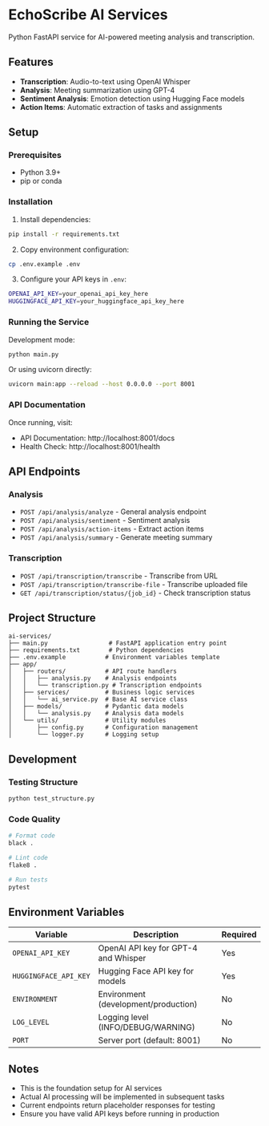 # EchoScribe AI Services

Python FastAPI service for AI-powered meeting analysis and transcription.

## Features

- **Transcription**: Audio-to-text using OpenAI Whisper
- **Analysis**: Meeting summarization using GPT-4
- **Sentiment Analysis**: Emotion detection using Hugging Face models
- **Action Items**: Automatic extraction of tasks and assignments

## Setup

### Prerequisites

- Python 3.9+
- pip or conda

### Installation

1. Install dependencies:
```bash
pip install -r requirements.txt
```

2. Copy environment configuration:
```bash
cp .env.example .env
```

3. Configure your API keys in `.env`:
```bash
OPENAI_API_KEY=your_openai_api_key_here
HUGGINGFACE_API_KEY=your_huggingface_api_key_here
```

### Running the Service

Development mode:
```bash
python main.py
```

Or using uvicorn directly:
```bash
uvicorn main:app --reload --host 0.0.0.0 --port 8001
```

### API Documentation

Once running, visit:
- API Documentation: http://localhost:8001/docs
- Health Check: http://localhost:8001/health

## API Endpoints

### Analysis
- `POST /api/analysis/analyze` - General analysis endpoint
- `POST /api/analysis/sentiment` - Sentiment analysis
- `POST /api/analysis/action-items` - Extract action items
- `POST /api/analysis/summary` - Generate meeting summary

### Transcription
- `POST /api/transcription/transcribe` - Transcribe from URL
- `POST /api/transcription/transcribe-file` - Transcribe uploaded file
- `GET /api/transcription/status/{job_id}` - Check transcription status

## Project Structure

```
ai-services/
├── main.py                 # FastAPI application entry point
├── requirements.txt        # Python dependencies
├── .env.example           # Environment variables template
├── app/
│   ├── routers/           # API route handlers
│   │   ├── analysis.py    # Analysis endpoints
│   │   └── transcription.py # Transcription endpoints
│   ├── services/          # Business logic services
│   │   └── ai_service.py  # Base AI service class
│   ├── models/            # Pydantic data models
│   │   └── analysis.py    # Analysis data models
│   └── utils/             # Utility modules
│       ├── config.py      # Configuration management
│       └── logger.py      # Logging setup
```

## Development

### Testing Structure
```bash
python test_structure.py
```

### Code Quality
```bash
# Format code
black .

# Lint code
flake8 .

# Run tests
pytest
```

## Environment Variables

| Variable | Description | Required |
|----------|-------------|----------|
| `OPENAI_API_KEY` | OpenAI API key for GPT-4 and Whisper | Yes |
| `HUGGINGFACE_API_KEY` | Hugging Face API key for models | Yes |
| `ENVIRONMENT` | Environment (development/production) | No |
| `LOG_LEVEL` | Logging level (INFO/DEBUG/WARNING) | No |
| `PORT` | Server port (default: 8001) | No |

## Notes

- This is the foundation setup for AI services
- Actual AI processing will be implemented in subsequent tasks
- Current endpoints return placeholder responses for testing
- Ensure you have valid API keys before running in production